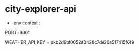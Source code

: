 # city-explorer-api

* .env content :

PORT=3001

WEATHER_API_KEY = pkb2d9bf0052a0428c7de26a517415f6f9